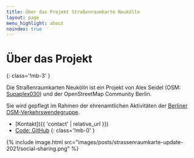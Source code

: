 ```yaml
---
title: Über das Projekt Straßenraumkarte Neukölln
layout: page
menu_highlight: about
noindex: true
---
```


<div class="notice mb-12">

# Über das Projekt

{: class='!mb-3' }

Die Straßenraumkarten Neukölln ist ein Projekt von Alex Seidel (OSM: [Supaplex030](https://www.openstreetmap.org/user/Supaplex030/)) und der OpenStreetMap Community Berlin.

Sie wird gepflegt im Rahmen der ehrenamtlichen Aktivitäten der [Berliner OSM-Verkehrswendegruppe](https://wiki.openstreetmap.org/wiki/Berlin/Verkehrswende).

- [Kontakt]({{ 'contact' | relative_url }})
- [Code: GitHub](https://github.com/SupaplexOSM/strassenraumkarte-neukoelln/)
  {: class='!mb-0' }

</div>

{% include image.html
src="images/posts/strassenraumkarte-update-2021/social-sharing.png"
%}
